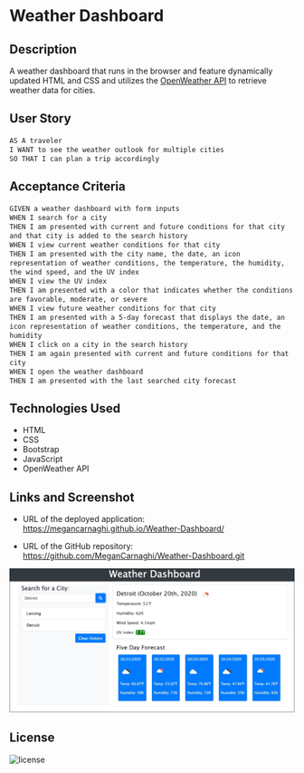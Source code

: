 # Weather Dashboard

## Description

A weather dashboard that runs in the browser and feature dynamically updated HTML and CSS and utilizes the [OpenWeather API](https://openweathermap.org/api) to retrieve weather data for cities. 

## User Story

```
AS A traveler
I WANT to see the weather outlook for multiple cities
SO THAT I can plan a trip accordingly
```

## Acceptance Criteria

```
GIVEN a weather dashboard with form inputs
WHEN I search for a city
THEN I am presented with current and future conditions for that city and that city is added to the search history
WHEN I view current weather conditions for that city
THEN I am presented with the city name, the date, an icon representation of weather conditions, the temperature, the humidity, the wind speed, and the UV index
WHEN I view the UV index
THEN I am presented with a color that indicates whether the conditions are favorable, moderate, or severe
WHEN I view future weather conditions for that city
THEN I am presented with a 5-day forecast that displays the date, an icon representation of weather conditions, the temperature, and the humidity
WHEN I click on a city in the search history
THEN I am again presented with current and future conditions for that city
WHEN I open the weather dashboard
THEN I am presented with the last searched city forecast
```

## Technologies Used

* HTML
* CSS
* Bootstrap
* JavaScript
* OpenWeather API

## Links and Screenshot

* URL of the deployed application: https://megancarnaghi.github.io/Weather-Dashboard/

* URL of the GitHub repository: https://github.com/MeganCarnaghi/Weather-Dashboard.git

![Current and Five Day Forecast](Screenshots/Current-and-Five-Day-Forecast.jpg)

## License

![license](https://img.shields.io/badge/License-MIT-success)
